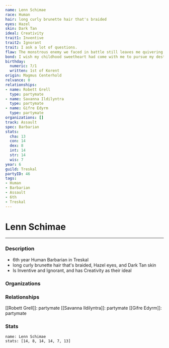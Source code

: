 ```yaml
---
name: Lenn Schimae
race: Human
hair: long curly brunette hair that's braided
eyes: Hazel
skin: Dark Tan
ideal: Creativity
trait1: Inventive
trait2: Ignorant
trait: I ask a lot of questions.
flaw: The monstrous enemy we faced in battle still leaves me quivering with fear.
bond: I wish my childhood sweetheart had come with me to pursue my destiny.
birthday:
  numeric: 7/1
  written: 1st of Korent
origin: Magmus Centerhold
relvance: 0
relationships:
- name: Robett Grell
  type: partymate
- name: Savanna Ildilyntra
  type: partymate
- name: Gifre Edyrm
  type: partymate
organizations: []
track: Assault
spec: Barbarian
stats:
  cha: 13
  con: 14
  dex: 8
  int: 14
  str: 14
  wis: 7
year: 6
guild: Treskal
partyID: 46
tags:
- Human
- Barbarian
- Assault
- 6th
- Treskal
---
```

# Lenn Schimae
---
### Description
- 6th year Human Barbarian in Treskal
- long curly brunette hair that's braided, Hazel eyes, and Dark Tan skin
- Is Inventive and Ignorant, and has Creativity as their ideal

### Organizations
### Relationships
[[Robett Grell]]: partymate
[[Savanna Ildilyntra]]: partymate
[[Gifre Edyrm]]: partymate
### Stats
```statblock
name: Lenn Schimae
stats: [14, 8, 14, 14, 7, 13]
```